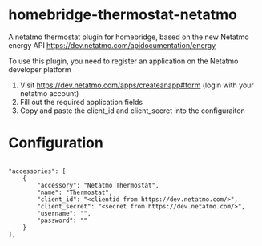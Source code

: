 # homebridge-thermostat-netatmo

A netatmo thermostat plugin for homebridge, based on the new Netatmo energy API https://dev.netatmo.com/apidocumentation/energy

To use this plugin, you need to register an application on the Netatmo developer platform

1. Visit https://dev.netatmo.com/apps/createanapp#form (login with your netatmo account)
2. Fill out the required application fields
3. Copy and paste the client_id and client_secret into the configuraiton

# Configuration

```

"accessories": [
    {
        "accessory": "Netatmo Thermostat",
        "name": "Thermostat",
        "client_id": "<clientid from https://dev.netatmo.com/>",
        "client_secret": "<secret from https://dev.netatmo.com/>",
        "username": "",
        "password": ""
    }
],
